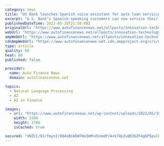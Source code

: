 ```yaml
---
category: news
title: "US Bank launches Spanish voice assistant for auto loan servicing, banking"
excerpt: "U.S. Bank’s Spanish-speaking customers can now service their auto loans by speaking into the bank’s mobile app. The Minneapolis-based bank last month launched a Spanish-language version of its smart voice assistant — Asistente Inteligente de U."
publishedDateTime: 2022-05-18T21:58:00Z
originalUrl: "https://www.autofinancenews.net/allposts/innovation-technology/us-bank-launches-spanish-voice-assistant-for-auto-loan-servicing-banking/"
webUrl: "https://www.autofinancenews.net/allposts/innovation-technology/us-bank-launches-spanish-voice-assistant-for-auto-loan-servicing-banking/"
ampWebUrl: "https://www.autofinancenews.net/allposts/innovation-technology/us-bank-launches-spanish-voice-assistant-for-auto-loan-servicing-banking/amp/"
cdnAmpWebUrl: "https://www-autofinancenews-net.cdn.ampproject.org/c/s/www.autofinancenews.net/allposts/innovation-technology/us-bank-launches-spanish-voice-assistant-for-auto-loan-servicing-banking/amp/"
type: article
quality: 60
heat: 60
published: false

provider:
  name: Auto Finance News
  domain: autofinancenews.net

topics:
  - Natural Language Processing
  - AI
  - AI in Finance

images:
  - url: "https://www.autofinancenews.net/wp-content/uploads/2022/05/308943151-scaled.jpg"
    width: 2560
    height: 1708
    isCached: true

secured: "VNZCC/91rfmynIrO84oBsbDW7Oo3mM+dSnmdP/A+k74p2uQD3G2F4g6P5pvlGIoP+fHqfTJxDfKYjwu0Mr1kvUNVWG4EN68eMvgdx6tn1Dc25NcyZHiiWxXnOJ1/hpcauAjQLIz070idWMIbZCEL244bkTVkp9QvaDQ/OhMwcO4f1aV9ZNfWA8TVgwDdjfngLrg8erNPSq6XksncNMRDaJxWeKFk/mGuR1yPzwSZIzuQe1Q2Gqy4+k0UZwyC4SmcT6Thc7hTrf8vut49M4L/PwqpYS/pZRfuOTPayLs/hkS2xSMVkQApwsVjHDjuj/DUZXaE71llN7FvooaIOpsCOqYg3PpQGe8FtPHt1rY3Jb8=;6hf5R0iK3nCJf61kJ5BH+A=="
---
```



